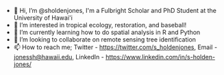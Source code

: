 - 👋 Hi, I’m @sholdenjones, I'm a Fulbright Scholar and PhD Student at the University of Hawai'i
- 👀 I’m interested in tropical ecology, restoration, and baseball!
- 🌱 I’m currently learning how to do spatial analysis in R and Python
- 💞️ I’m looking to collaborate on remote sensing tree identification
- 📫 How to reach me; Twitter - https://twitter.com/s_holdenjones, Email - jonessh@hawaii.edu, LinkedIn - https://www.linkedin.com/in/s-holden-jones/

<!---
sholdenjones/sholdenjones is a ✨ special ✨ repository because its `README.md` (this file) appears on your GitHub profile.
You can click the Preview link to take a look at your changes.
--->
